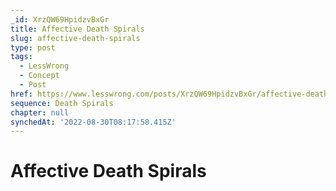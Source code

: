 ```yaml
---
_id: XrzQW69HpidzvBxGr
title: Affective Death Spirals
slug: affective-death-spirals
type: post
tags:
  - LessWrong
  - Concept
  - Post
href: https://www.lesswrong.com/posts/XrzQW69HpidzvBxGr/affective-death-spirals
sequence: Death Spirals
chapter: null
synchedAt: '2022-08-30T08:17:58.415Z'
---
```


# Affective Death Spirals
